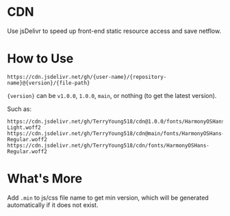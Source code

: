 # CDN
Use jsDelivr to speed up front-end static resource access and save netflow.

# How to Use

```
https://cdn.jsdelivr.net/gh/{user-name}/{repository-name}@{version}/{file-path}
```

`{version}` can be `v1.0.0`, `1.0.0`, `main`, or nothing (to get the latest version).

Such as:
```
https://cdn.jsdelivr.net/gh/TerryYoung518/cdn@1.0.0/fonts/HarmonyOSHans-Light.woff2
https://cdn.jsdelivr.net/gh/TerryYoung518/cdn@main/fonts/HarmonyOSHans-Regular.woff2
https://cdn.jsdelivr.net/gh/TerryYoung518/cdn/fonts/HarmonyOSHans-Regular.woff2
```

# What's More

Add `.min` to js/css file name to get min version, which will be generated automatically if it does not exist.
